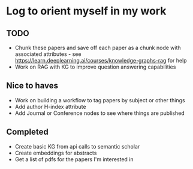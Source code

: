 # Log to orient myself in my work

## TODO
* Chunk these papers and save off each paper as a chunk node with associated attributes - see https://learn.deeplearning.ai/courses/knowledge-graphs-rag for help
* Work on RAG with KG to improve question answering capabilities

## Nice to haves
* Work on building a workflow to tag papers by subject or other things
* Add author H-index attribute
* Add Journal or Conference nodes to see where things are published

## Completed
* Create basic KG from api calls to semantic scholar
* Create embeddings for abstracts
* Get a list of pdfs for the papers I'm interested in